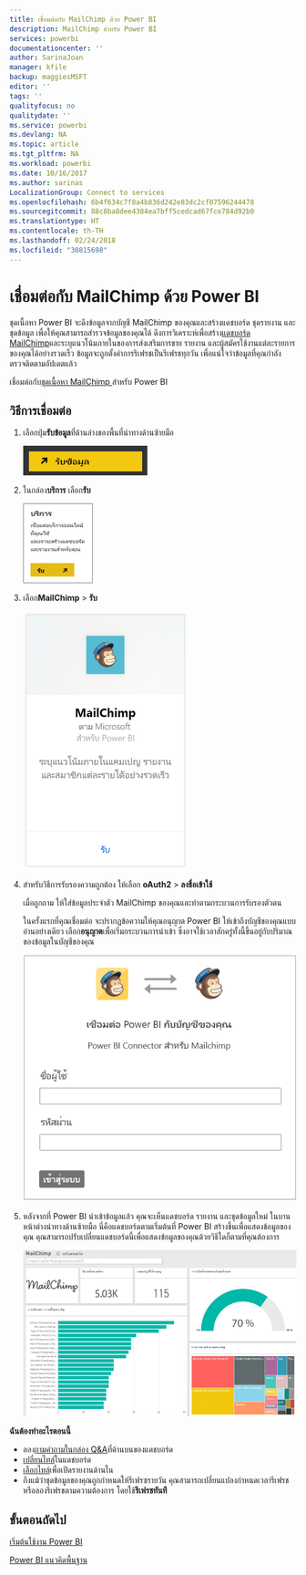 ```yaml
---
title: เชื่อมต่อกับ MailChimp ด้วย Power BI
description: MailChimp สำหรับ Power BI
services: powerbi
documentationcenter: ''
author: SarinaJoan
manager: kfile
backup: maggiesMSFT
editor: ''
tags: ''
qualityfocus: no
qualitydate: ''
ms.service: powerbi
ms.devlang: NA
ms.topic: article
ms.tgt_pltfrm: NA
ms.workload: powerbi
ms.date: 10/16/2017
ms.author: sarinas
LocalizationGroup: Connect to services
ms.openlocfilehash: 6b4f634c7f8a4b836d242e83dc2cf07596244478
ms.sourcegitcommit: 88c8ba8dee4384ea7bff5cedcad67fce784d92b0
ms.translationtype: HT
ms.contentlocale: th-TH
ms.lasthandoff: 02/24/2018
ms.locfileid: "30815698"
---
```

# <a name="connect-to-mailchimp-with-power-bi"></a>เชื่อมต่อกับ MailChimp ด้วย Power BI
ชุดเนื้อหา Power BI จะดึงข้อมูลจากบัญชี MailChimp ของคุณและสร้างแดชบอร์ด ชุดรายงาน และชุดข้อมูล เพื่อให้คุณสามารถสำรวจข้อมูลของคุณได้ ดึงการวิเคราะห์เพื่อสร้าง[แดชบอร์ด MailChimp](https://powerbi.microsoft.com/integrations/mailchimp)และระบุแนวโน้มภายในของการส่งเสริมการขาย รายงาน และผู้สมัครใช้งานแต่ละรายการของคุณได้อย่างรวดเร็ว ข้อมูลจะถูกตั้งค่าการรีเฟรชเป็นรีเฟรชทุกวัน เพื่อแน่ใจว่าข้อมูลที่คุณกำลังตรวจติดตามอัปเดตแล้ว

เชื่อมต่อกับ[ชุดเนื้อหา MailChimp ](https://app.powerbi.com/getdata/services/mailchimp)สำหรับ Power BI

## <a name="how-to-connect"></a>วิธีการเชื่อมต่อ
1. เลือกปุ่ม**รับข้อมูล**ที่ด้านล่างของพื้นที่นำทางด้านซ้ายมือ
   
    ![](media/service-connect-to-mailchimp/pbi_getdata.png)
2. ในกล่อง**บริการ** เลือก**รับ**
   
   ![](media/service-connect-to-mailchimp/pbi_getservices.png)
3. เลือก**MailChimp** \> **รับ**
   
   ![](media/service-connect-to-mailchimp/mailchimp.png)
4. สำหรับวิธีการรับรองความถูกต้อง ให้เลือก **oAuth2** \> **ลงชื่อเข้าใช้**
   
    เมื่อถูกถาม ให้ใส่ข้อมูลประจำตัว MailChimp ของคุณและทำตามกระบวนการรับรองตัวตน
   
    ในครั้งแรกที่คุณเชื่อมต่อ จะปรากฏข้อความให้คุณอนุญาต Power BI ให้เข้าถึงบัญชีของคุณแบบอ่านอย่างเดียว เลือก**อนุญาต**เพื่อเริ่มกระบวนการนำเข้า ซึ่งอาจใช้เวลาสักครู่ทั้งนี้ขึ้นอยู่กับปริมาณของข้อมูลในบัญชีของคุณ
   
    ![](media/service-connect-to-mailchimp/allow.png)
5. หลังจากที่ Power BI นำเข้าข้อมูลแล้ว คุณจะเห็นแดชบอร์ด รายงาน และชุดข้อมูลใหม่ ในบานหน้าต่างนำทางด้านซ้ายมือ นี่คือแดชบอร์ดตามเริ่มต้นที่ Power BI สร้างขึ้นเพื่อแสดงข้อมูลของคุณ คุณสามารถปรับเปลี่ยนแดชบอร์ดนี้เพื่อแสดงข้อมูลของคุณด้วยวิธีใดก็ตามที่คุณต้องการ
   
   ![](media/service-connect-to-mailchimp/pbi_mailchimpnewdash.png)

**ฉันต้องทำอะไรตอนนี้**

* ลอง[ถามคำถามในกล่อง Q&A](power-bi-q-and-a.md)ที่ด้านบนของแดชบอร์ด
* [เปลี่ยนไทล์](service-dashboard-edit-tile.md)ในแดชบอร์ด
* [เลือกไทล์](service-dashboard-tiles.md)เพื่อเปิดรายงานด้านใน
* ถึงแม้ว่าชุดข้อมูลของคุณถูกกำหนดให้รีเฟรซรายวัน คุณสามารถเปลี่ยนแปลงกำหนดเวลารีเฟรช หรือลองรีเฟรชตามความต้องการ โดยใช้**รีเฟรชทันที**

## <a name="next-steps"></a>ขั้นตอนถัดไป
[เริ่มต้นใช้งาน Power BI](service-get-started.md)

[Power BI แนวคิดพื้นฐาน](service-basic-concepts.md)

